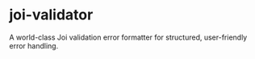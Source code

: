 # joi-validator
A world-class Joi validation error formatter for structured, user-friendly error handling.
